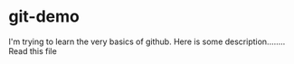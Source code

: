 # git-demo
I'm trying to learn the very basics of github.
Here is some description........
Read this file 
